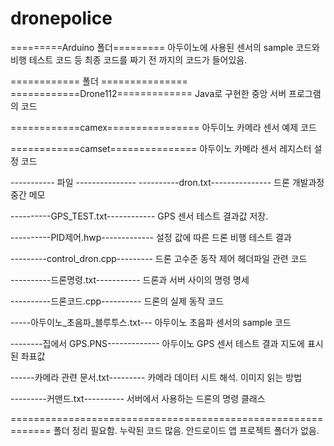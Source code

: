 # dronepolice


=========Arduino 폴더=========
아두이노에 사용된 센서의 sample 코드와 비행 테스트 코드 등 최종 코드를 짜기 전 까지의 코드가 들어있음.

============ 폴더 ===============
============Drone112=============
Java로 구현한 중앙 서버 프로그램의 코드

============camex================
아두이노 카메라 센서 예제 코드

============camset===============
아두이노 카메라 센서 레지스터 설정 코드



----------- 파일 ---------------
----------dron.txt---------------
드론 개발과정 중간 메모

----------GPS_TEST.txt------------
GPS 센서 테스트 결과값 저장.

----------PID제어.hwp-------------
설정 값에 따른 드론 비행 테스트 결과

---------control_dron.cpp---------
드론 고수준 동작 제어 헤더파일 관련 코드

----------드론명령.txt-----------
드론과 서버 사이의 명령 명세

----------드론코드.cpp----------
드론의 실제 동작 코드

-----아두이노_초음파_블루투스.txt---
아두이노 초음파 센서의 sample 코드

--------집에서 GPS.PNS-------------
아두이노 GPS 센서 테스트 결과 지도에 표시된 좌표값

------카메라 관련 문서.txt---------
카메라 데이터 시트 해석. 이미지 읽는 방법

---------커맨드.txt----------
서버에서 사용하는 드론의 명령 클래스

=============================================================
폴더 정리 필요함.
누락된 코드 많음. 안드로이드 앱 프로젝트 폴더가 없음.

